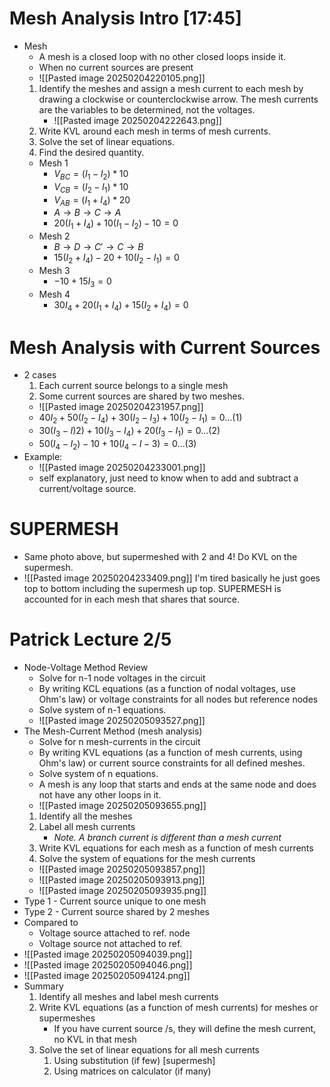 # Mesh Analysis Intro [17:45]
* Mesh
	* A mesh is a closed loop with no other closed loops inside it. 
	* When no current sources are present 
	* ![[Pasted image 20250204220105.png]]
	1. Identify the meshes and assign a mesh current to each mesh by drawing a clockwise or counterclockwise arrow. The mesh currents are the variables to be determined, not the voltages. 
		* ![[Pasted image 20250204222643.png]]
	2. Write KVL around each mesh in terms of mesh currents.
	3. Solve the set of linear equations.
	4. Find the desired quantity.
	* Mesh 1
		* $V_{BC} = (I_1-I_2)*10$
		* $V_{CB} = (I_2-I_1)*10$
		* $V_{AB} = (I_1+I_4)*20$
		* $A \rightarrow B \rightarrow C \rightarrow A$ 
		* $20(I_1+I_4) + 10(I_1-I_2) - 10 = 0$ 
	* Mesh 2
		* $B \rightarrow D \rightarrow C' \rightarrow C \rightarrow B$ 
		* $15(I_2+I_4) -20 + 10(I_2-I_1) = 0$ 
	* Mesh 3
		* $-10 + 15I_3 = 0$
	* Mesh 4
		* $30I_4 + 20(I_1+I_4)+15(I_2+I_4) = 0$ 
# Mesh Analysis with Current Sources
* 2 cases
	1. Each current source belongs to a single mesh
	2. Some current sources are shared by two meshes. 
	*  ![[Pasted image 20250204231957.png]]
	* $40I_2 + 50(I_2-I_4) + 30(I_2-I_3)+10(I_2-I_1) = 0 \dots (1)$
	* $30(I_3-I)2) + 10(I_3-I_4) + 20(I_3-I_1) = 0 \dots (2)$
	* $50(I_4-I_2) - 10 + 10(I_4-I-3) = 0 \dots (3)$  
* Example:
	* ![[Pasted image 20250204233001.png]]
	* self explanatory, just need to know when to add and subtract a current/voltage source. 
# SUPERMESH 
* Same photo above, but supermeshed with 2 and 4! Do KVL on the supermesh. 
* ![[Pasted image 20250204233409.png]] I'm tired basically he just goes top to bottom including the supermesh up top. SUPERMESH is accounted for in each mesh that shares that source. 

# Patrick Lecture 2/5
* Node-Voltage Method Review
	* Solve for n-1 node voltages in the circuit
	* By writing KCL equations (as a function of nodal voltages, use Ohm's law) or voltage constraints for all nodes but reference nodes
	* Solve system of n-1 equations. 
	* ![[Pasted image 20250205093527.png]]
* The Mesh-Current Method (mesh analysis)
	* Solve for n mesh-currents in the circuit
	* By writing KVL equations (as a function of mesh currents, using Ohm's law) or current source constraints for all defined meshes. 
	* Solve system of n equations. 
	* A mesh is any loop that starts and ends at the same node and does not have any other loops in it. 
	* ![[Pasted image 20250205093655.png]]
	1. Identify all the meshes
	2. Label all mesh currents
		* *Note. A branch current is different than a mesh current*
	3. Write KVL equations for each mesh as a function of mesh currents
	4. Solve the system of equations for the mesh currents
	* ![[Pasted image 20250205093857.png]]
	* ![[Pasted image 20250205093913.png]]
	* ![[Pasted image 20250205093935.png]]
* Type 1 - Current source unique to one mesh
* Type 2 - Current source shared by 2 meshes
* Compared to 
	* Voltage source attached to ref. node
	* Voltage source not attached to ref.
* ![[Pasted image 20250205094039.png]]
* ![[Pasted image 20250205094046.png]]
* ![[Pasted image 20250205094124.png]]
* Summary
	1. Identify all meshes and label mesh currents
	2. Write KVL equations (as a function of mesh currents) for meshes or supermeshes
		* If you have current source /s, they will define the mesh current, no KVL in that mesh
	3. Solve the set of linear equations for all mesh currents
		1. Using substitution (if few) [supermesh]
		2. Using matrices on calculator (if many)


